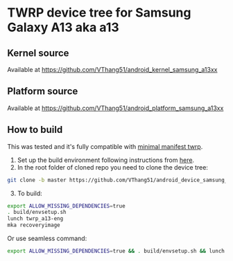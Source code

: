 # TWRP device tree for Samsung Galaxy A13 aka a13

## Kernel source 
Available at https://github.com/VThang51/android_kernel_samsung_a13xx

## Platform source
Available at https://github.com/VThang51/android_platform_samsung_a13xx

## How to build
This was tested and it's fully compatible with [minimal manifest twrp](https://github.com/minimal-manifest-twrp/platform_manifest_twrp_aosp).
1. Set up the build environment following instructions from [here](https://github.com/minimal-manifest-twrp/platform_manifest_twrp_aosp/blob/twrp-12.1/README.md#getting-started).
2. In the root folder of cloned repo you need to clone the device tree:
```bash
git clone -b master https://github.com/VThang51/android_device_samsung_a13.git device/samsung/a13
```
3. To build:
```bash
export ALLOW_MISSING_DEPENDENCIES=true
. build/envsetup.sh
lunch twrp_a13-eng
mka recoveryimage
```
Or use seamless command:
```bash
export ALLOW_MISSING_DEPENDENCIES=true && . build/envsetup.sh && lunch twrp_a13-eng && mka recoveryimage
```
